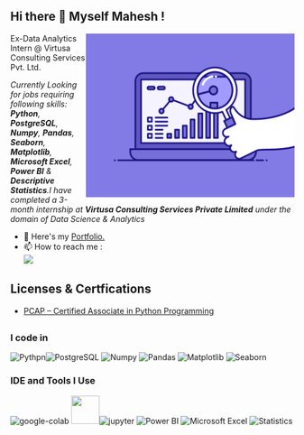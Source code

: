 ## Hi there 👋 Myself Mahesh !

<img align="right" width="370" height="290" src="https://github.com/Maheee6902/Maheee6902/blob/main/74pZ.gif">

 Ex-Data Analytics Intern @ Virtusa Consulting Services Pvt. Ltd.
 
*Currently Looking for jobs requiring following skills: **Python**, **PostgreSQL**, **Numpy**, **Pandas**, **Seaborn**, **Matplotlib**, **Microsoft Excel**, **Power BI** & **Descriptive Statistics**.I have completed a 3-month internship at **Virtusa Consulting Services Private Limited** under the domain of Data Science & Analytics*

- 🔭 Here's my [Portfolio.](https://maheee6902.github.io/Portfolio-Projects/)                                                 
- 📫 How to reach me :
<br />  [<img src="https://img.shields.io/badge/LinkedIn-0077B5?style=for-the-badge&logo=linkedin&logoColor=white" />](https://www.linkedin.com/in/mahesh-ravi-249298112/)

## Licenses & Certfications 
- [PCAP – Certified Associate in Python Programming](https://www.credly.com/badges/5d78d731-6061-41f7-9b61-a684037f4c9d/linked_in_profile)
## 
### I code in
<img height="50" width="50" src="https://img.icons8.com/color/48/000000/python.png"  alt="Pythpn"/><img width="50" height="50" src="https://img.icons8.com/color/50/postgreesql.png" alt="PostgreSQL"/> <img width="50" height="50" src="https://img.icons8.com/color/50/numpy.png" alt="Numpy"/> <img width="50" height="50" src="https://img.icons8.com/color/50/pandas.png" alt="Pandas"/> <img width="50" height="50" src="https://encrypted-tbn0.gstatic.com/images?q=tbn:ANd9GcSB9-WZMceo9J8L6v_UwEg35UBDJQQCEFjb1w&s" alt="Matplotlib"/> <img width="50" height="50" src="https://encrypted-tbn0.gstatic.com/images?q=tbn:ANd9GcSsZzYW4vSHL6u-h-F9nZge4rfvScSMU6CWBA&s" alt="Seaborn"/>

### IDE and Tools I Use
<img width="50" height="50" src="https://img.icons8.com/color/50/google-colab.png" alt="google-colab"/> <img height="50" width="50" src="https://img.icons8.com/color/48/000000/visual-studio-code-2019.png"/><img width="50" height="50" src="https://img.icons8.com/fluency/50/jupyter.png" alt="jupyter"/> <img width="50" height="50" src="https://img.icons8.com/color/50/power-bi.png" alt="Power BI"/> <img width="50" height="50" src="https://img.icons8.com/color/50/microsoft-excel-2019--v1.png" alt="Microsoft Excel"/> <img width="50" height="50" src="https://img.icons8.com/external-flaticons-lineal-color-flat-icons/50/external-statistics-addiction-flaticons-lineal-color-flat-icons.png" alt="Statistics"/> 
